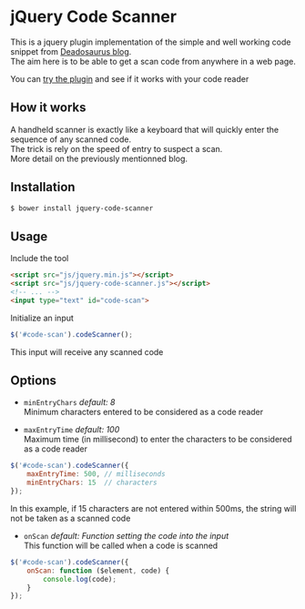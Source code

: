 # jQuery Code Scanner

This is a jquery plugin implementation of the simple and well working code snippet from [Deadosaurus blog](http://www.deadosaurus.com/detect-a-usb-barcode-scanner-with-javascript/).  
The aim here is to be able to get a scan code from anywhere in a web page.

You can [try the plugin](https://cscan.gprod.net) and see if it works with your code reader

## How it works

A handheld scanner is exactly like a keyboard that will quickly enter the sequence of any scanned code.  
The trick is rely on the speed of entry to suspect a scan.  
More detail on the previously mentionned blog.

## Installation

```bash
$ bower install jquery-code-scanner
```

## Usage

Include the tool

```html
<script src="js/jquery.min.js"></script>
<script src="js/jquery-code-scanner.js"></script>
<!-- ... -->
<input type="text" id="code-scan">
```

Initialize an input

```javascript
$('#code-scan').codeScanner();
```

This input will receive any scanned code

## Options

* `minEntryChars` _default: 8_  
Minimum characters entered to be considered as a code reader

* `maxEntryTime` _default: 100_  
Maximum time (in millisecond) to enter the characters to be considered as a code reader

```javascript
$('#code-scan').codeScanner({
    maxEntryTime: 500, // milliseconds
    minEntryChars: 15  // characters
});
```

In this example, if 15 characters are not entered within 500ms, the string will not be taken as a scanned code

* `onScan` _default: Function setting the code into the input_  
This function will be called when a code is scanned

```javascript
$('#code-scan').codeScanner({
    onScan: function ($element, code) {
        console.log(code);
    }
});
```
